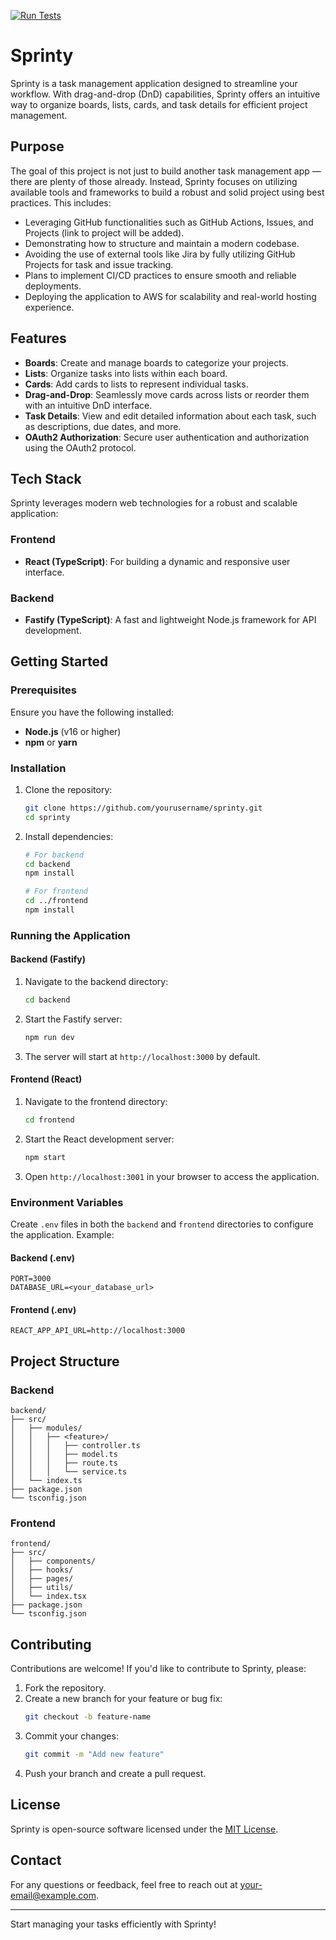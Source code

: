 
[![Run Tests](https://github.com/Zindiks/sprinty/actions/workflows/test.yml/badge.svg)](https://github.com/Zindiks/sprinty/actions/workflows/test.yml)

# Sprinty

Sprinty is a task management application designed to streamline your workflow. With drag-and-drop (DnD) capabilities, Sprinty offers an intuitive way to organize boards, lists, cards, and task details for efficient project management.

## Purpose

The goal of this project is not just to build another task management app — there are plenty of those already. Instead, Sprinty focuses on utilizing available tools and frameworks to build a robust and solid project using best practices. This includes:

- Leveraging GitHub functionalities such as GitHub Actions, Issues, and Projects (link to project will be added).
- Demonstrating how to structure and maintain a modern codebase.
- Avoiding the use of external tools like Jira by fully utilizing GitHub Projects for task and issue tracking.
- Plans to implement CI/CD practices to ensure smooth and reliable deployments.
- Deploying the application to AWS for scalability and real-world hosting experience.

## Features

- **Boards**: Create and manage boards to categorize your projects.
- **Lists**: Organize tasks into lists within each board.
- **Cards**: Add cards to lists to represent individual tasks.
- **Drag-and-Drop**: Seamlessly move cards across lists or reorder them with an intuitive DnD interface.
- **Task Details**: View and edit detailed information about each task, such as descriptions, due dates, and more.
- **OAuth2 Authorization**: Secure user authentication and authorization using the OAuth2 protocol.

## Tech Stack

Sprinty leverages modern web technologies for a robust and scalable application:

### Frontend
- **React (TypeScript)**: For building a dynamic and responsive user interface.

### Backend
- **Fastify (TypeScript)**: A fast and lightweight Node.js framework for API development.

## Getting Started

### Prerequisites

Ensure you have the following installed:
- **Node.js** (v16 or higher)
- **npm** or **yarn**

### Installation

1. Clone the repository:
   ```bash
   git clone https://github.com/yourusername/sprinty.git
   cd sprinty
   ```

2. Install dependencies:
   ```bash
   # For backend
   cd backend
   npm install

   # For frontend
   cd ../frontend
   npm install
   ```

### Running the Application

#### Backend (Fastify)

1. Navigate to the backend directory:
   ```bash
   cd backend
   ```

2. Start the Fastify server:
   ```bash
   npm run dev
   ```

3. The server will start at `http://localhost:3000` by default.

#### Frontend (React)

1. Navigate to the frontend directory:
   ```bash
   cd frontend
   ```

2. Start the React development server:
   ```bash
   npm start
   ```

3. Open `http://localhost:3001` in your browser to access the application.

### Environment Variables

Create `.env` files in both the `backend` and `frontend` directories to configure the application. Example:

#### Backend (.env)
```
PORT=3000
DATABASE_URL=<your_database_url>
```

#### Frontend (.env)
```
REACT_APP_API_URL=http://localhost:3000
```

## Project Structure

### Backend
```
backend/
├── src/
│   ├── modules/
│   │   ├── <feature>/
│   │   │   ├── controller.ts
│   │   │   ├── model.ts
│   │   │   ├── route.ts
│   │   │   └── service.ts
│   └── index.ts
├── package.json
└── tsconfig.json
```

### Frontend
```
frontend/
├── src/
│   ├── components/
│   ├── hooks/
│   ├── pages/
│   ├── utils/
│   └── index.tsx
├── package.json
└── tsconfig.json
```

## Contributing

Contributions are welcome! If you'd like to contribute to Sprinty, please:
1. Fork the repository.
2. Create a new branch for your feature or bug fix:
   ```bash
   git checkout -b feature-name
   ```
3. Commit your changes:
   ```bash
   git commit -m "Add new feature"
   ```
4. Push your branch and create a pull request.

## License

Sprinty is open-source software licensed under the [MIT License](LICENSE).

## Contact

For any questions or feedback, feel free to reach out at [your-email@example.com](mailto:your-email@example.com).

---

Start managing your tasks efficiently with Sprinty!
